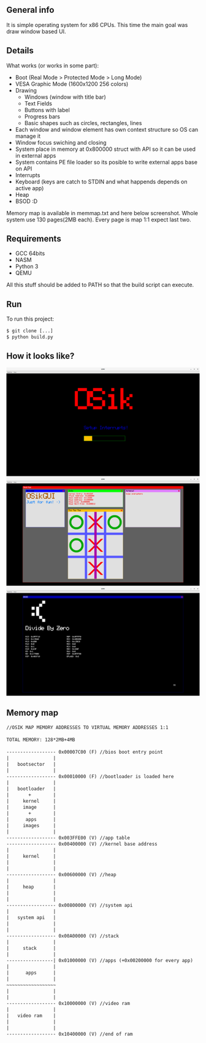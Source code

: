 ## General info
It is simple operating system for x86 CPUs. This time the main goal was draw window based UI.
	
## Details
What works (or works in some part):
* Boot (Real Mode > Protected Mode > Long Mode)
* VESA Graphic Mode (1600x1200 256 colors)
* Drawing
    * Windows (window with title bar)
    * Text Fields
    * Buttons with label
    * Progress bars
    * Basic shapes such as circles, rectangles, lines
* Each window and window element has own context structure so OS can manage it
* Window focus swiching and closing
* System place in memory at 0x800000 struct with API so it can be used in external apps
* System contains PE file loader so its posible to write external apps base on API
* Interrupts
* Keyboard (keys are catch to STDIN and what happends depends on active app)
* Heap
* BSOD :D

Memory map is available in memmap.txt and here below screenshot. Whole system use 130 pages(2MB each). Every page is map 1:1 expect last two.

## Requirements
* GCC 64bits
* NASM
* Python 3
* QEMU

All this stuff should be added to PATH so that the build script can execute.

## Run
To run this project:

```
$ git clone [...]
$ python build.py
```

## How it looks like?

<img src="https://github.com/sebastiansiedlarz409/OsikGUI/blob/master/s1.png"/>
<img src="https://github.com/sebastiansiedlarz409/OSikGUI/blob/master/s2.png"/>
<img src="https://github.com/sebastiansiedlarz409/OSikGUI/blob/master/s3.png"/>


## Memory map

```
//OSIK MAP MEMORY ADDRESSES TO VIRTUAL MEMORY ADDRESSES 1:1

TOTAL MEMORY: 128*2MB+4MB

------------------ 0x00007C00 (F) //bios boot entry point
|                |
|   bootsector   |
|                |
------------------ 0x00010000 (F) //bootloader is loaded here
|                |
|   bootloader   |
|       +        |
|     kernel     |
|     image      |
|       +        |
|      apps      |
|     images     |
|                |
------------------ 0x003FFE00 (V) //app table
------------------ 0x00400000 (V) //kernel base address
|                |
|     kernel     |
|                |
|                |
------------------ 0x00600000 (V) //heap
|                |
|     heap       |
|                |
|                |
------------------ 0x00800000 (V) //system api
|                |
|   system api   |
|                |
|                |
------------------ 0x00A00000 (V) //stack
|                |
|     stack      |
|                |
-----------------| 0x01000000 (V) //apps (+0x00200000 for every app)
|                |
|      apps      |
|                |
~~~~~~~~~~~~~~~~~~
|                |
|                |
------------------ 0x10000000 (V) //video ram
|                |
|   video ram    |
|                |
|                |
------------------ 0x10400000 (V) //end of ram
```